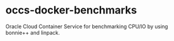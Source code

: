 # occs-docker-benchmarks
Oracle Cloud Container Service for benchmarking CPU/IO by using bonnie++ and linpack.
